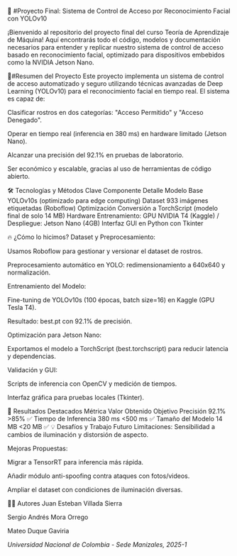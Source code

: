 🚀 #Proyecto Final: Sistema de Control de Acceso por Reconocimiento Facial con YOLOv10

¡Bienvenido al repositorio del proyecto final del curso Teoría de Aprendizaje de Máquina! Aquí encontrarás todo el código, modelos y documentación necesarios para entender y replicar nuestro sistema de control de acceso basado en reconocimiento facial, optimizado para dispositivos embebidos como la NVIDIA Jetson Nano.

📌#Resumen del Proyecto
Este proyecto implementa un sistema de control de acceso automatizado y seguro utilizando técnicas avanzadas de Deep Learning (YOLOv10) para el reconocimiento facial en tiempo real. El sistema es capaz de:

Clasificar rostros en dos categorías: "Acceso Permitido" y "Acceso Denegado".

Operar en tiempo real (inferencia en 380 ms) en hardware limitado (Jetson Nano).

Alcanzar una precisión del 92.1% en pruebas de laboratorio.

Ser económico y escalable, gracias al uso de herramientas de código abierto.

🛠️ Tecnologías y Métodos Clave
Componente	Detalle
Modelo Base	YOLOv10s (optimizado para edge computing)
Dataset	933 imágenes etiquetadas (Roboflow)
Optimización	Conversión a TorchScript (modelo final de solo 14 MB)
Hardware	Entrenamiento: GPU NVIDIA T4 (Kaggle) / Despliegue: Jetson Nano (4GB)
Interfaz	GUI en Python con Tkinter

🔥 ¿Cómo lo hicimos?
Dataset y Preprocesamiento:

Usamos Roboflow para gestionar y versionar el dataset de rostros.

Preprocesamiento automático en YOLO: redimensionamiento a 640x640 y normalización.

Entrenamiento del Modelo:

Fine-tuning de YOLOv10s (100 épocas, batch size=16) en Kaggle (GPU Tesla T4).

Resultado: best.pt con 92.1% de precisión.

Optimización para Jetson Nano:

Exportamos el modelo a TorchScript (best.torchscript) para reducir latencia y dependencias.

Validación y GUI:

Scripts de inferencia con OpenCV y medición de tiempos.

Interfaz gráfica para pruebas locales (Tkinter).

🎯 Resultados Destacados
Métrica	Valor Obtenido	Objetivo
Precisión	92.1%	>85% ✅
Tiempo de Inferencia	380 ms	<500 ms ✅
Tamaño del Modelo	14 MB	<20 MB ✅
💡 Desafíos y Trabajo Futuro
Limitaciones: Sensibilidad a cambios de iluminación y distorsión de aspecto.

Mejoras Propuestas:

Migrar a TensorRT para inferencia más rápida.

Añadir módulo anti-spoofing contra ataques con fotos/videos.

Ampliar el dataset con condiciones de iluminación diversas.

👨‍💻 Autores
Juan Esteban Villada Sierra

Sergio Andrés Mora Orrego

Mateo Duque Gaviria

*Universidad Nacional de Colombia - Sede Manizales, 2025-1*
